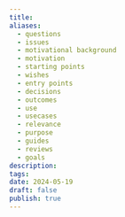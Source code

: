 ```yaml
---
title: 
aliases:
  - questions
  - issues
  - motivational background
  - motivation
  - starting points
  - wishes
  - entry points
  - decisions
  - outcomes
  - use
  - usecases
  - relevance
  - purpose
  - guides
  - reviews
  - goals
description: 
tags: 
date: 2024-05-19
draft: false
publish: true
---
```

